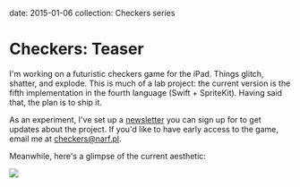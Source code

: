 date: 2015-01-06
collection: Checkers series

Checkers: Teaser
================

I'm working on a futuristic checkers game for the iPad.  Things glitch,
shatter, and explode.  This is much of a lab project: the current
version is the fifth implementation in the fourth language (Swift +
SpriteKit).  Having said that, the plan is to ship it.

As an experiment, I've set up a [newsletter][] you can sign up for to
get updates about the project.  If you'd like to have early access to
the game, email me at <checkers@narf.pl>.

  [newsletter]: http://eepurl.com/baKQjf

Meanwhile, here's a glimpse of the current aesthetic:

[![](4-min.png)](4.png)
